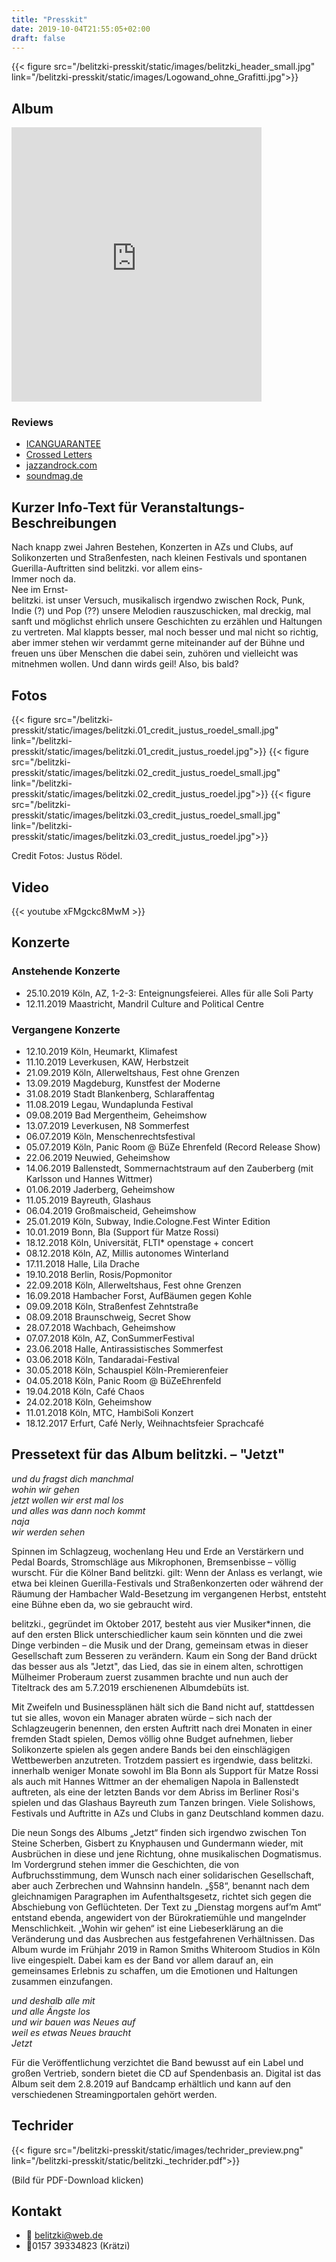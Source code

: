 ```yaml
---
title: "Presskit"
date: 2019-10-04T21:55:05+02:00
draft: false
---
```


{{< figure src="/belitzki-presskit/static/images/belitzki_header_small.jpg" link="/belitzki-presskit/static/images/Logowand_ohne_Grafitti.jpg">}}

## Album

<iframe style="border: 0; width: 400px; height: 439px;" src="https://bandcamp.com/EmbeddedPlayer/album=1575319358/size=large/bgcol=ffffff/linkcol=0687f5/artwork=small/transparent=true/" seamless><a href="http://belitzki.bandcamp.com/album/jetzt">Jetzt by belitzki.</a></iframe>

### Reviews

- [ICANGUARANTEE](https://www.icanguarantee.com/belitzki-jetzt/)
- [Crossed Letters](https://crossedletters.wordpress.com/2019/09/22/bandsalat-belitzki-cape-light-cultdreams-gender-roles-keele-montreal-slaughter-beach-dog-yarostan/)
- [jazzandrock.com](http://jazzandrock.com/?p=12088)
- [soundmag.de](https://www.soundmag.de/reviews/belitzki-jetzt/)

## Kurzer Info-Text für Veranstaltungs-Beschreibungen

Nach knapp zwei Jahren Bestehen, Konzerten in AZs und Clubs, auf Solikonzerten und Straßenfesten, nach kleinen Festivals und spontanen Guerilla-Auftritten sind belitzki. vor allem eins- <br />
Immer noch da. <br />
Nee im Ernst- <br />
belitzki. ist unser Versuch, musikalisch irgendwo zwischen Rock, Punk, Indie (?) und Pop (??) unsere Melodien rauszuschicken, mal dreckig, mal sanft und möglichst ehrlich unsere Geschichten zu erzählen und Haltungen zu vertreten.
Mal klappts besser, mal noch besser und mal nicht so richtig, aber immer stehen wir verdammt gerne miteinander auf der Bühne und freuen uns über Menschen die dabei sein, zuhören und vielleicht was mitnehmen wollen.
Und dann wirds geil!
Also, bis bald?

## Fotos

{{< figure src="/belitzki-presskit/static/images/belitzki.01_credit_justus_roedel_small.jpg" link="/belitzki-presskit/static/images/belitzki.01_credit_justus_roedel.jpg">}}
{{< figure src="/belitzki-presskit/static/images/belitzki.02_credit_justus_roedel_small.jpg" link="/belitzki-presskit/static/images/belitzki.02_credit_justus_roedel.jpg">}}
{{< figure src="/belitzki-presskit/static/images/belitzki.03_credit_justus_roedel_small.jpg" link="/belitzki-presskit/static/images/belitzki.03_credit_justus_roedel.jpg">}}

Credit Fotos: Justus Rödel.

## Video

{{< youtube xFMgckc8MwM >}}

## Konzerte

### Anstehende Konzerte

- 25.10.2019 Köln, AZ, 1-2-3: Enteignungsfeierei. Alles für alle Soli Party
- 12.11.2019 Maastricht, Mandril Culture and Political Centre

### Vergangene Konzerte

- 12.10.2019 Köln, Heumarkt, Klimafest
- 11.10.2019 Leverkusen, KAW, Herbstzeit
- 21.09.2019 Köln, Allerweltshaus, Fest ohne Grenzen
- 13.09.2019 Magdeburg, Kunstfest der Moderne
- 31.08.2019 Stadt Blankenberg, Schlaraffentag
- 11.08.2019 Legau, Wundaplunda Festival
- 09.08.2019 Bad Mergentheim, Geheimshow
- 13.07.2019 Leverkusen, N8 Sommerfest
- 06.07.2019 Köln, Menschenrechtsfestival
- 05.07.2019 Köln, Panic Room @ BüZe Ehrenfeld (Record Release Show)
- 22.06.2019 Neuwied, Geheimshow
- 14.06.2019 Ballenstedt, Sommernachtstraum auf den Zauberberg (mit Karlsson und Hannes Wittmer)
- 01.06.2019 Jaderberg, Geheimshow
- 11.05.2019 Bayreuth, Glashaus
- 06.04.2019 Großmaischeid, Geheimshow
- 25.01.2019 Köln, Subway, Indie.Cologne.Fest Winter Edition
- 10.01.2019 Bonn, Bla (Support für Matze Rossi)
- 18.12.2018 Köln, Universität, FLTI* openstage + concert
- 08.12.2018 Köln, AZ, Millis autonomes Winterland
- 17.11.2018 Halle, Lila Drache
- 19.10.2018 Berlin, Rosis/Popmonitor
- 22.09.2018 Köln, Allerweltshaus, Fest ohne Grenzen
- 16.09.2018 Hambacher Forst, AufBäumen gegen Kohle
- 09.09.2018 Köln, Straßenfest Zehntstraße
- 08.09.2018 Braunschweig, Secret Show
- 28.07.2018 Wachbach, Geheimshow
- 07.07.2018 Köln, AZ, ConSummerFestival
- 23.06.2018 Halle, Antirassistisches Sommerfest
- 03.06.2018 Köln, Tandaradai-Festival
- 30.05.2018 Köln, Schauspiel Köln-Premierenfeier
- 04.05.2018 Köln, Panic Room @ BüZeEhrenfeld
- 19.04.2018 Köln, Café Chaos
- 24.02.2018 Köln, Geheimshow
- 11.01.2018 Köln, MTC, HambiSoli Konzert
- 18.12.2017 Erfurt, Café Nerly, Weihnachtsfeier Sprachcafé

## Pressetext für das Album belitzki. – "Jetzt"

*und du fragst dich manchmal* <br />
*wohin wir gehen* <br />
*jetzt wollen wir erst mal los* <br />
*und alles was dann noch kommt* <br />
*naja* <br />
*wir werden sehen*

Spinnen im Schlagzeug, wochenlang Heu und Erde an Verstärkern und Pedal Boards, Stromschläge aus Mikrophonen, Bremsenbisse – völlig wurscht. Für die Kölner Band belitzki. gilt: Wenn der Anlass es verlangt, wie etwa bei kleinen Guerilla-Festivals und Straßenkonzerten oder während der Räumung der Hambacher Wald-Besetzung im vergangenen Herbst, entsteht eine Bühne eben da, wo sie gebraucht wird.

belitzki., gegründet im Oktober 2017, besteht aus vier Musiker*innen, die auf den ersten Blick unterschiedlicher kaum sein könnten und die zwei Dinge verbinden – die Musik und der Drang, gemeinsam etwas in dieser Gesellschaft zum Besseren zu verändern. Kaum ein Song der Band drückt das besser aus als "Jetzt", das Lied, das sie in einem alten, schrottigen Mülheimer Proberaum zuerst zusammen brachte und nun auch der Titeltrack des am 5.7.2019 erschienenen Albumdebüts ist.

Mit Zweifeln und Businessplänen hält sich die Band nicht auf, stattdessen tut sie alles, wovon ein Manager abraten würde – sich nach der Schlagzeugerin benennen, den ersten Auftritt nach drei Monaten in einer fremden Stadt spielen, Demos völlig ohne Budget aufnehmen, lieber Solikonzerte spielen als gegen andere Bands bei den einschlägigen Wettbewerben anzutreten. Trotzdem passiert es irgendwie, dass belitzki. innerhalb weniger Monate sowohl im Bla Bonn als Support für Matze Rossi als auch mit Hannes Wittmer an der ehemaligen Napola in Ballenstedt auftreten, als eine der letzten Bands vor dem Abriss im Berliner Rosi's spielen und das Glashaus Bayreuth zum Tanzen bringen. Viele Solishows, Festivals und Auftritte in AZs und Clubs in ganz Deutschland kommen dazu.

Die neun Songs des Albums „Jetzt“ finden sich irgendwo zwischen Ton Steine Scherben, Gisbert zu Knyphausen und Gundermann wieder, mit Ausbrüchen in diese und jene Richtung, ohne musikalischen Dogmatismus. Im Vordergrund stehen immer die Geschichten, die von Aufbruchsstimmung, dem Wunsch nach einer solidarischen Gesellschaft, aber auch Zerbrechen und Wahnsinn handeln. „§58“, benannt nach dem gleichnamigen Paragraphen im Aufenthaltsgesetz, richtet sich gegen die Abschiebung von Geflüchteten. Der Text zu „Dienstag morgens auf’m Amt“ entstand ebenda, angewidert von der Bürokratiemühle und mangelnder Menschlichkeit. „Wohin wir gehen“ ist eine Liebeserklärung an die Veränderung und das Ausbrechen aus festgefahrenen Verhältnissen. Das Album wurde im Frühjahr 2019 in Ramon Smiths Whiteroom Studios in Köln live eingespielt. Dabei kam es der Band vor allem darauf an, ein gemeinsames Erlebnis zu schaffen, um die Emotionen und Haltungen zusammen einzufangen.

*und deshalb alle mit* <br />
*und alle Ängste los* <br />
*und wir bauen was Neues auf* <br />
*weil es etwas Neues braucht* <br />
*Jetzt*

Für die Veröffentlichung verzichtet die Band bewusst auf ein Label und großen Vertrieb, sondern bietet die CD auf Spendenbasis an. Digital ist das Album seit dem 2.8.2019 auf Bandcamp erhältlich und kann auf den verschiedenen Streamingportalen gehört werden.

## Techrider

{{< figure src="/belitzki-presskit/static/images/techrider_preview.png" link="/belitzki-presskit/static/belitzki._techrider.pdf">}}

(Bild für PDF-Download klicken)

## Kontakt

- 📧 belitzki@web.de
- 📱0157 39334823 (Krätzi)
